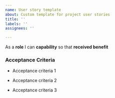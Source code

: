 ```yaml
---
name: User story template
about: Custom template for project user stories
title: ''
labels: ''
assignees: ''

---
```


As a **role** I can **capability** so that **received benefit**

### Acceptance Criteria ###

- Acceptance criteria 1

- Acceptance criteria 2

- Acceptance criteria 3
